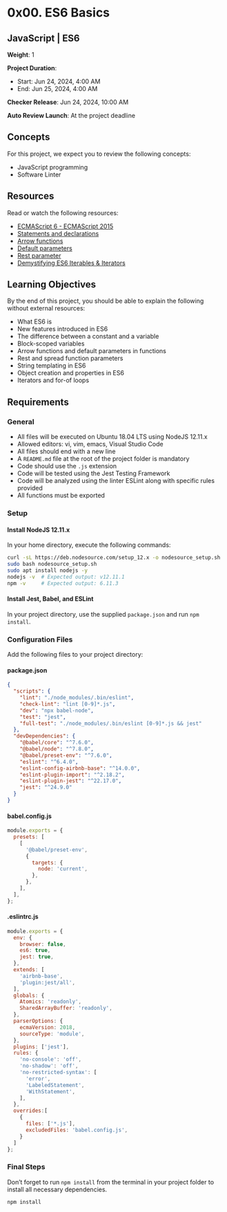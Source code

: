 # 0x00. ES6 Basics

## JavaScript | ES6
**Weight**: 1

**Project Duration**: 
- Start: Jun 24, 2024, 4:00 AM
- End: Jun 25, 2024, 4:00 AM

**Checker Release**: Jun 24, 2024, 10:00 AM

**Auto Review Launch**: At the project deadline

## Concepts

For this project, we expect you to review the following concepts:

- JavaScript programming
- Software Linter

## Resources

Read or watch the following resources:

- [ECMAScript 6 - ECMAScript 2015](https://www.ecma-international.org/ecma-262/6.0/)
- [Statements and declarations](https://developer.mozilla.org/en-US/docs/Web/JavaScript/Reference/Statements)
- [Arrow functions](https://developer.mozilla.org/en-US/docs/Web/JavaScript/Reference/Functions/Arrow_functions)
- [Default parameters](https://developer.mozilla.org/en-US/docs/Web/JavaScript/Reference/Functions/Default_parameters)
- [Rest parameter](https://developer.mozilla.org/en-US/docs/Web/JavaScript/Reference/Functions/rest_parameters)
- [Demystifying ES6 Iterables & Iterators](https://www.sitepoint.com/demystifying-es6-generators-iterators/)

## Learning Objectives

By the end of this project, you should be able to explain the following without external resources:

- What ES6 is
- New features introduced in ES6
- The difference between a constant and a variable
- Block-scoped variables
- Arrow functions and default parameters in functions
- Rest and spread function parameters
- String templating in ES6
- Object creation and properties in ES6
- Iterators and for-of loops

## Requirements

### General

- All files will be executed on Ubuntu 18.04 LTS using NodeJS 12.11.x
- Allowed editors: vi, vim, emacs, Visual Studio Code
- All files should end with a new line
- A `README.md` file at the root of the project folder is mandatory
- Code should use the `.js` extension
- Code will be tested using the Jest Testing Framework
- Code will be analyzed using the linter ESLint along with specific rules provided
- All functions must be exported

### Setup

#### Install NodeJS 12.11.x

In your home directory, execute the following commands:

```sh
curl -sL https://deb.nodesource.com/setup_12.x -o nodesource_setup.sh
sudo bash nodesource_setup.sh
sudo apt install nodejs -y
nodejs -v  # Expected output: v12.11.1
npm -v     # Expected output: 6.11.3
```

#### Install Jest, Babel, and ESLint

In your project directory, use the supplied `package.json` and run `npm install`.

### Configuration Files

Add the following files to your project directory:

#### package.json

```json
{
  "scripts": {
    "lint": "./node_modules/.bin/eslint",
    "check-lint": "lint [0-9]*.js",
    "dev": "npx babel-node",
    "test": "jest",
    "full-test": "./node_modules/.bin/eslint [0-9]*.js && jest"
  },
  "devDependencies": {
    "@babel/core": "^7.6.0",
    "@babel/node": "^7.8.0",
    "@babel/preset-env": "^7.6.0",
    "eslint": "^6.4.0",
    "eslint-config-airbnb-base": "^14.0.0",
    "eslint-plugin-import": "^2.18.2",
    "eslint-plugin-jest": "^22.17.0",
    "jest": "^24.9.0"
  }
}
```

#### babel.config.js

```js
module.exports = {
  presets: [
    [
      '@babel/preset-env',
      {
        targets: {
          node: 'current',
        },
      },
    ],
  ],
};
```

#### .eslintrc.js

```js
module.exports = {
  env: {
    browser: false,
    es6: true,
    jest: true,
  },
  extends: [
    'airbnb-base',
    'plugin:jest/all',
  ],
  globals: {
    Atomics: 'readonly',
    SharedArrayBuffer: 'readonly',
  },
  parserOptions: {
    ecmaVersion: 2018,
    sourceType: 'module',
  },
  plugins: ['jest'],
  rules: {
    'no-console': 'off',
    'no-shadow': 'off',
    'no-restricted-syntax': [
      'error',
      'LabeledStatement',
      'WithStatement',
    ],
  },
  overrides:[
    {
      files: ['*.js'],
      excludedFiles: 'babel.config.js',
    }
  ]
};
```

### Final Steps

Don’t forget to run `npm install` from the terminal in your project folder to install all necessary dependencies.

```sh
npm install
```
